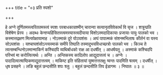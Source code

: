 +++
title = "०३ प्रति स्पशो"

+++

हे अग्ने तूर्णितमस्त्वरिततमस्त्वं स्पशः परबाधकान्रश्मीन् चारान्वा सत्यानृतविवेकार्थं वि सृज । शत्रून्प्रति विशेषेण प्रेरय । अदब्धः केनाप्यहिंसितस्त्वमस्यास्त्वदीयाया विशोऽस्मदादिकायाः प्रजायाः पायुः पालको भव । कस्मात्तद्रक्षण मित्यपेक्षायामाह । नोऽस्माकं दूरे योऽघशंसः । अघं पापात्मकं संशनमभिलाषः कीर्तनं वा यस्य सोऽघशंसः । यश्चाघशंसोऽन्त्यस्माकं समीपे तिष्ठति तस्मादुभयविधाच्छत्रोः पालको भव । किञ्च ते त्वत्सम्बन्धिनोऽस्मान्माकिर्न कश्चिदपि व्यथिर्बाधको राक्ष आ दधर्षीत् । आधर्षयतु । अस्माकं कश्चिदपि परिभवं मा करोत्वित्यर्थः । अन्ति । अन्तिकस्य कादिलोप आद्युदात्तत्वं च । अग्नेः । पादादित्वात्षाष्ठिकमाद्युदात्तत्वम् । माकिष्ट इति संहितायां युष्मत्तत्ततक्षुः ष्वन्तः पादमिति षत्वम् । दधर्षीत् । धृष प्रसहने । लङि बहुलं छन्दसीति शपः श्लुः । बहुलं छन्दसीति तिप ईडागमः । निघातः ॥ ३ ॥